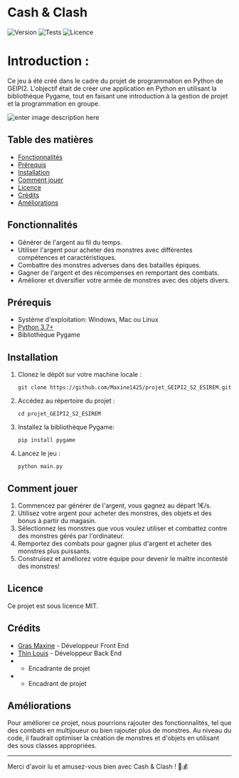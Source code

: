 # Cash & Clash

![Version](https://img.shields.io/badge/version-1.0.0-blue)
![Tests](https://img.shields.io/badge/tests-passing-brightgreen)
![Licence](https://img.shields.io/badge/license-MIT-green)

# Introduction :
Ce jeu à été créé dans le cadre du projet de programmation en Python de GEIPI2.
L'objectif était de créer une application en Python en utilisant la bibliothèque Pygame, tout en faisant une introduction à la gestion de projet et la programmation en groupe.

![enter image description here](https://image.noelshack.com/fichiers/2023/25/2/1687286685-image-jeu.png)
## Table des matières

- [Fonctionnalités](#fonctionnalités)
- [Prérequis](#prérequis)
- [Installation](#installation)
- [Comment jouer](#comment-jouer)
- [Licence](#licence)
- [Crédits](#crédits)
- [Améliorations](#Amélioration)

## Fonctionnalités

- Générer de l'argent au fil du temps.
- Utiliser l'argent pour acheter des monstres avec différentes compétences et caractéristiques.
- Combattre des monstres adverses dans des batailles épiques.
- Gagner de l'argent et des récompenses en remportant des combats.
- Améliorer et diversifier votre armée de monstres avec des objets divers.

## Prérequis

- Système d'exploitation: Windows, Mac ou Linux
- [Python 3.7+](https://www.python.org/downloads/)
- Bibliothèque Pygame

## Installation

1. Clonez le dépôt sur votre machine locale :

    ```
    git clone https://github.com/Maxine1425/projet_GEIPI2_S2_ESIREM.git
    ```

2. Accédez au répertoire du projet :

    ```
    cd projet_GEIPI2_S2_ESIREM
    ```

3. Installez la bibliothèque Pygame:

    ```
    pip install pygame
    ```

4. Lancez le jeu :

    ```
    python main.py
    ```

## Comment jouer

1. Commencez par générer de l'argent, vous gagnez au départ 1€/s.
2. Utilisez votre argent pour acheter des monstres, des objets et des bonus à partir du magasin.
3. Sélectionnez les monstres que vous voulez utiliser et combattez contre des monstres gérés par l'ordinateur.
4. Remportez des combats pour gagner plus d'argent et acheter des monstres plus puissants.
5. Construisez et améliorez votre équipe pour devenir le maître incontesté des monstres!

## Licence

Ce projet est sous licence MIT.

## Crédits

- [Gras Maxine](https://github.com/Maxine1425) - Développeur Front End
- [Thin Louis](https://github.com/LouisT1425) - Développeur Back End
-  - Encadrante de projet
-  - Encadrant de projet

## Améliorations

Pour améliorer ce projet, nous pourrions rajouter des fonctionnalités, tel que des combats en multijoueur ou bien rajouter plus de monstres.
Au niveau du code, il faudrait optimiser la création de monstres et d'objets en utilisant des sous classes appropriées.

---

Merci d'avoir lu et amusez-vous bien avec Cash & Clash ! 🐲💰

